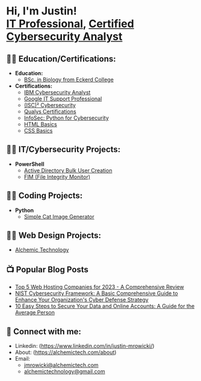 <h1>Hi, I'm Justin! <br/><a href="https://github.com/JustinAlchemicTech">IT Professional</a>, <a href="https://www.linkedin.com/in/justin-mrowicki/">Certified Cybersecurity Analyst</a>

<h2>👨‍💻 Education/Certifications:</h2>

- <b>Education:</b> 
  - [BSc. in Biology from Eckerd College](https://drive.google.com/file/d/1adWTMijqqVh3uP1v2ANki4PmUM0RKSw7/view?usp=share_link)
- <b>Certifications:</b>
  - [IBM Cybersecurity Analyst](https://www.credly.com/badges/c11a308f-ccbf-4aa9-a27b-5207d6132671/public_url)
  - [Google IT Support Professional](https://www.credly.com/badges/7fea3b96-1de5-421d-a5d0-2aa63f6a948b/public_url)
  - [(ISC)² Cybersecurity](https://drive.google.com/file/d/1vY_94pVCFdgdGLBCAFYtwqd0o7ZXyKJ_/view?usp=share_link)
  - [Qualys Certifications](https://drive.google.com/drive/folders/1Uo5Oxc0qVeXZcfGXq4N8VuG673gckAOu?usp=share_link)
  - [InfoSec: Python for Cybersecurity](https://drive.google.com/file/d/1ciwIwatTloMb3Ju59SxjKIHJgag3BhtY/view?usp=share_link)
  - [HTML Basics](https://drive.google.com/file/d/1M9sj2EAfDiId6YFcinjfelUOFZwQZaeT/view?usp=share_link)
  - [CSS Basics](https://drive.google.com/file/d/11TWWNSw42jTMl0XhIb1jwI6eNbXt5qhG/view?usp=share_link)

<h2>👨‍💻 IT/Cybersecurity Projects:</h2>

- <b>PowerShell</b>
  - [Active Directory Bulk User Creation](https://github.com/joshmadakor1/AD_PS)
  - [FIM (File Integrity Monitor)](https://github.com/joshmadakor1/PowerShell-Integrity-FIM)
  
<h2>👨‍💻 Coding Projects:</h2>

- <b>Python</b>
  - [Simple Cat Image Generator]()

<h2>👨‍💻 Web Design Projects:</h2>

- [Alchemic Technology](https://alchemictech.com/)

<h2>📺 Popular Blog Posts</h2>

- [Top 5 Web Hosting Companies for 2023 - A Comprehensive Review](https://alchemictech.com/top-5-web-hosting-companies-for-2023-a-comprehensive-review)
- [NIST Cybersecurity Framework: A Basic Comprehensive Guide to Enhance Your Organization's Cyber Defense Strategy](https://alchemictech.com/nist-cybersecurity-framework-a-basic-comprehensive-guide-to-enhance-your-organizations-cyber-defense-strategy)
- [10 Easy Steps to Secure Your Data and Online Accounts: A Guide for the Average Person](https://alchemictech.com/10-easy-steps-to-secure-your-data-and-online-accounts-a-guide-for-the-average-person)

<h2> 🤳 Connect with me:</h2>

- Linkedin: (https://www.linkedin.com/in/justin-mrowicki/)
- About: (https://alchemictech.com/about)
- Email: 
  - jmrowicki@alchemictech.com
  - alchemictechnology@gmail.com

<!--
**JustinAlchemicTech/JustinAlchemicTech** is a ✨ _special_ ✨ repository because its `README.md` (this file) appears on your GitHub profile.

Here are some ideas to get you started:

- 🔭 I’m currently working on ...
- 🌱 I’m currently learning ...
- 👯 I’m looking to collaborate on ...
- 🤔 I’m looking for help with ...
- 💬 Ask me about ...
- 📫 How to reach me: ...
- 😄 Pronouns: ...
- ⚡ Fun fact: ...
-->
